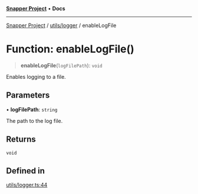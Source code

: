 [**Snapper Project**](../../../README.md) • **Docs**

***

[Snapper Project](../../../README.md) / [utils/logger](../README.md) / enableLogFile

# Function: enableLogFile()

> **enableLogFile**(`logFilePath`): `void`

Enables logging to a file.

## Parameters

• **logFilePath**: `string`

The path to the log file.

## Returns

`void`

## Defined in

[utils/logger.ts:44](https://github.com/asifqatar/Snapper/blob/ae573ba80678b692c8c088ab4763c1208af56ec0/utils/logger.ts#L44)
